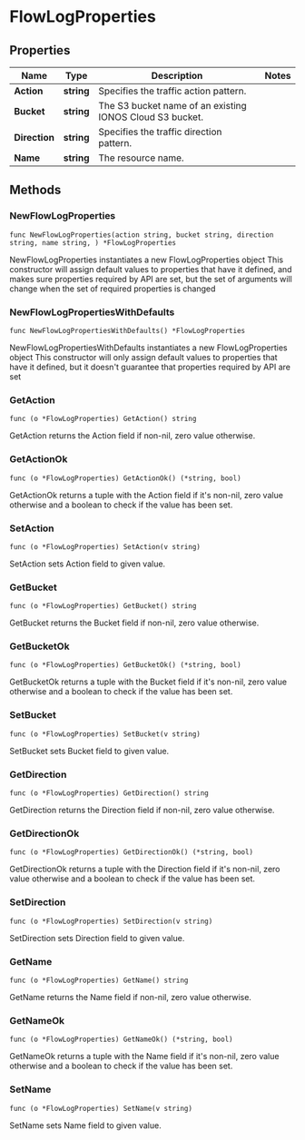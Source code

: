# FlowLogProperties

## Properties

|Name | Type | Description | Notes|
|------------ | ------------- | ------------- | -------------|
|**Action** | **string** | Specifies the traffic action pattern. | |
|**Bucket** | **string** | The S3 bucket name of an existing IONOS Cloud S3 bucket. | |
|**Direction** | **string** | Specifies the traffic direction pattern. | |
|**Name** | **string** | The resource name. | |

## Methods

### NewFlowLogProperties

`func NewFlowLogProperties(action string, bucket string, direction string, name string, ) *FlowLogProperties`

NewFlowLogProperties instantiates a new FlowLogProperties object
This constructor will assign default values to properties that have it defined,
and makes sure properties required by API are set, but the set of arguments
will change when the set of required properties is changed

### NewFlowLogPropertiesWithDefaults

`func NewFlowLogPropertiesWithDefaults() *FlowLogProperties`

NewFlowLogPropertiesWithDefaults instantiates a new FlowLogProperties object
This constructor will only assign default values to properties that have it defined,
but it doesn't guarantee that properties required by API are set

### GetAction

`func (o *FlowLogProperties) GetAction() string`

GetAction returns the Action field if non-nil, zero value otherwise.

### GetActionOk

`func (o *FlowLogProperties) GetActionOk() (*string, bool)`

GetActionOk returns a tuple with the Action field if it's non-nil, zero value otherwise
and a boolean to check if the value has been set.

### SetAction

`func (o *FlowLogProperties) SetAction(v string)`

SetAction sets Action field to given value.


### GetBucket

`func (o *FlowLogProperties) GetBucket() string`

GetBucket returns the Bucket field if non-nil, zero value otherwise.

### GetBucketOk

`func (o *FlowLogProperties) GetBucketOk() (*string, bool)`

GetBucketOk returns a tuple with the Bucket field if it's non-nil, zero value otherwise
and a boolean to check if the value has been set.

### SetBucket

`func (o *FlowLogProperties) SetBucket(v string)`

SetBucket sets Bucket field to given value.


### GetDirection

`func (o *FlowLogProperties) GetDirection() string`

GetDirection returns the Direction field if non-nil, zero value otherwise.

### GetDirectionOk

`func (o *FlowLogProperties) GetDirectionOk() (*string, bool)`

GetDirectionOk returns a tuple with the Direction field if it's non-nil, zero value otherwise
and a boolean to check if the value has been set.

### SetDirection

`func (o *FlowLogProperties) SetDirection(v string)`

SetDirection sets Direction field to given value.


### GetName

`func (o *FlowLogProperties) GetName() string`

GetName returns the Name field if non-nil, zero value otherwise.

### GetNameOk

`func (o *FlowLogProperties) GetNameOk() (*string, bool)`

GetNameOk returns a tuple with the Name field if it's non-nil, zero value otherwise
and a boolean to check if the value has been set.

### SetName

`func (o *FlowLogProperties) SetName(v string)`

SetName sets Name field to given value.





